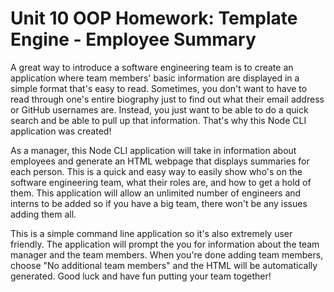 # Unit 10 OOP Homework: Template Engine - Employee Summary

A great way to introduce a software engineering team is to create an application where team members' basic information are displayed in a simple format that's easy to read. Sometimes, you don't want to have to read through one's entire biography just to find out what their email address or GitHub usernames are. Instead, you just want to be able to do a quick search and be able to pull up that information. That's why this Node CLI application was created!

As a manager, this Node CLI application will take in information about employees and generate an HTML webpage that displays summaries for each person. This is a quick and easy way to easily show who's on the software engineering team, what their roles are, and how to get a hold of them. This application will allow an unlimited number of engineers and interns to be added so if you have a big team, there won't be any issues adding them all.

This is a simple command line application so it's also extremely user friendly. The application will prompt the you for information about the team manager and the team members. When you're done adding team members, choose "No additional team members" and the HTML will be automatically generated. Good luck and have fun putting your team together!